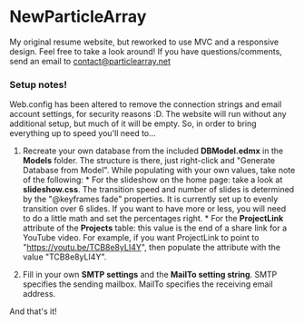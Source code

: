 # NewParticleArray
My original resume website, but reworked to use MVC and a responsive design.
Feel free to take a look around!  If you have questions/comments, send an email to contact@particlearray.net


### Setup notes!
Web.config has been altered to remove the connection strings and email account settings, for security reasons :D.  The website will run without any additional setup, but much of it will be empty.  So, in order to bring everything up to speed you'll need to...

  1. Recreate your own database from the included **DBModel.edmx** in the **Models** folder.  The structure is there, just right-click and "Generate Database from Model".  While populating with your own values, take note of the following:
    * For the slideshow on the home page: take a look at **slideshow.css**.  The transition speed and number of slides is determined by the "@keyframes fade" properties.  It is currently set up to evenly transition over 6 slides.  If you want to have more or less, you will need to do a little math and set the percentages right.
    * For the **ProjectLink** attribute of the **Projects** table: this value is the end of a share link for a YouTube video.  For example, if you want ProjectLink to point to "https://youtu.be/TCB8e8yLI4Y", then populate the attribute with the value "TCB8e8yLI4Y".
    
  2. Fill in your own **SMTP settings** and the **MailTo setting string**.  SMTP specifies the sending mailbox.  MailTo specifies the receiving email address.

And that's it!
